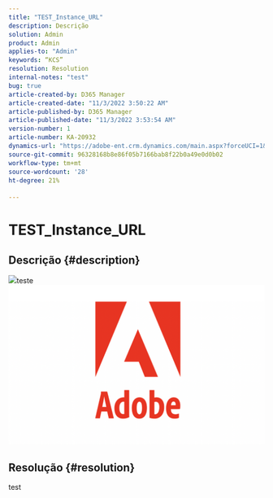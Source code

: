 ```yaml
---
title: "TEST_Instance_URL"
description: Descrição
solution: Admin
product: Admin
applies-to: "Admin"
keywords: “KCS”
resolution: Resolution
internal-notes: "test"
bug: true
article-created-by: D365 Manager
article-created-date: "11/3/2022 3:50:22 AM"
article-published-by: D365 Manager
article-published-date: "11/3/2022 3:53:54 AM"
version-number: 1
article-number: KA-20932
dynamics-url: "https://adobe-ent.crm.dynamics.com/main.aspx?forceUCI=1&pagetype=entityrecord&etn=knowledgearticle&id=9be3b89f-2a5b-ed11-9561-6045bd0063aa"
source-git-commit: 96328168b8e86f05b7166bab8f22b0a49e0d0b02
workflow-type: tm+mt
source-wordcount: '28'
ht-degree: 21%

---
```


# TEST_Instance_URL

## Descrição {#description}

![](https://adobe-ent.crm.dynamics.com/api/data/v9.0/msdyn_knowledgearticleimages%28a556add9-2a5b-ed11-9561-6045bd0063aa%29/msdyn_blobfile/$value)teste![](assets/___a556add9-2a5b-ed11-9561-6045bd0063aa___.png)

## Resolução {#resolution}


test
